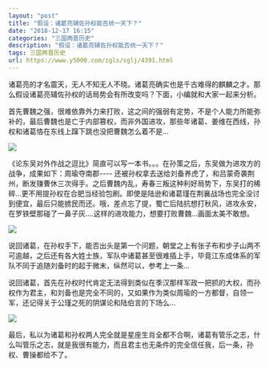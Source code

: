```yaml
---
layout: "post"
title: "假设：诸葛亮辅佐孙权能否统一天下？"
date: "2018-12-17 16:15"
categories: "三国两晋历史"
description: "假设：诸葛亮辅佐孙权能否统一天下？"
tags: 三国两晋历史
url: https://www.y5000.com/zgls/sglj/4391.html
---
```






诸葛亮的才名震天，无人不知无人不晓。诸葛亮确实也是千古难得的麒麟之才。那么假设诸葛亮辅佐孙权的话局势会有所改变吗？下面，小编就和大家一起来分析。

首先曹魏之强，很难依靠外力来打败，这之间的强弱有定势，不是个人能力所能弥补的，最后曹魏也是亡于内部篡权，而非外国进攻，那些年诸葛、姜维在西线，孙权和诸葛恪在东线上蹿下跳也没把曹魏怎么着不是...

![](https://img.y5000.com/uploads/allimg/161102/140UVB9-0.jpg)

《论东吴对外作战之逗比》简直可以写一本书。。。在孙策之后，东吴做为进攻方的战争，成果如下：周瑜夺南郡----
还被孙权拿去送给刘备养虎了，和吕蒙奇袭荆州，断发赚曹休三次得手。之后曹魏内乱，寿春三叛这种利好局势下，东吴打的稀碎...更不用提孙权在合肥当经验包刷。即使是陆逊和诸葛瑾在荆襄战场也完全没讨到便宜，最后只能掳民而还。哦，差点忘了提，蜀亡后陆抗想打秋风，进攻永安，在罗铁壁那碰了一鼻子灰....这样的进攻能力，想要打败曹魏...画面太美不敢想。

![](https://img.y5000.com/uploads/allimg/161102/140US432-1.jpg)

说回诸葛，在孙权手下，能否出头是第一个问题，朝堂之上有张子布和步子山两不可逾越，之后还有各大姓士族，军队中诸葛甚至很难插上手，毕竟江东成体系的军队不同于追随刘备时的起于微末，纵然可以，参考上一条...

说回诸葛，首先在孙权时代肯定无法得到类似在季汉那样军政一把抓的大权，而孙权作为君主，和刘备也是完全不同的，又如果作为类似周瑜的一方都督，自领一军，还记得关于公瑾之死的阴谋论和陆伯言的下场么...

![](https://img.y5000.com/uploads/allimg/161102/140UW151-2.jpg)

最后，私以为诸葛和孙权两人完全就是星座生肖全都不合啊，诸葛有管乐之志，什么叫管乐之志，就是我很有能力，而且君主也无条件的完全信任我，后一条，孙权、曹操都给不了。
